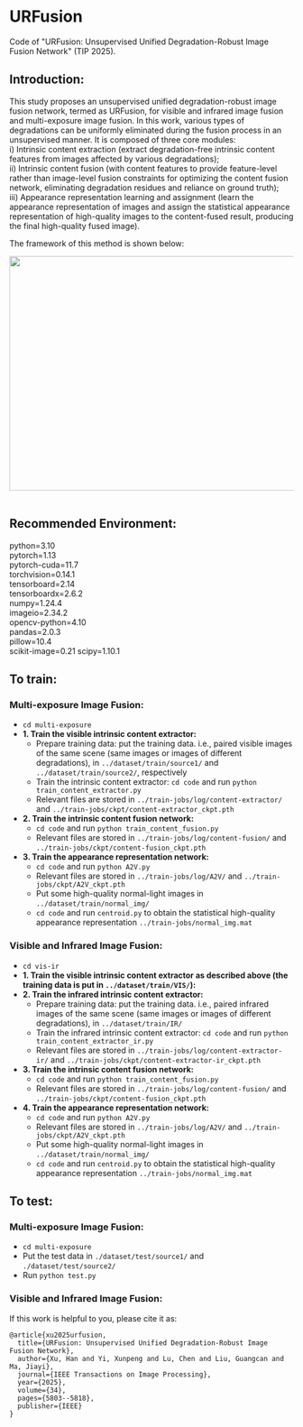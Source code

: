 # URFusion
Code of "URFusion: Unsupervised Unified Degradation-Robust Image Fusion Network" (TIP 2025).

## Introduction:
This study proposes an unsupervised unified degradation-robust image fusion network, termed as URFusion, for visible and infrared image fusion and multi-exposure image fusion. In this work, various types of degradations can be uniformly eliminated during the fusion process in an unsupervised manner. It is composed of three core modules:<br>
i) Intrinsic content extraction (extract degradation-free intrinsic content features from images affected by various degradations);<br>
ii) Intrinsic content fusion (with content features to provide feature-level rather than image-level fusion constraints for optimizing the content fusion network, eliminating degradation residues and reliance on ground truth);<br>
iii) Appearance representation learning and assignment (learn the appearance representation of images and assign the statistical appearance representation of high-quality images to the content-fused result, producing the final high-quality fused image).
<br>

The framework of this method is shown below:
<div align=center><img src="https://github.com/hanna-xu/others/blob/master/images/URFusion_framework.jpg" width="870" height="416"/></div>
<br>


## Recommended Environment:
python=3.10<br>
pytorch=1.13<br>
pytorch-cuda=11.7<br>
torchvision=0.14.1<br>
tensorboard=2.14<br>
tensorboardx=2.6.2<br>
numpy=1.24.4<br>
imageio=2.34.2<br>
opencv-python=4.10<br>
pandas=2.0.3<br>
pillow=10.4<br>
scikit-image=0.21
scipy=1.10.1<br>

## __To train:__
### Multi-exposure Image Fusion:
*  `cd multi-exposure`<br>
* __1. Train the visible intrinsic content extractor:__<br>
  * Prepare training data: put the training data. i.e., paired visible images of the same scene (same images or images of different degradations), in `../dataset/train/source1/` and `../dataset/train/source2/`, respectively
  * Train the intrinsic content extractor: `cd code` and run `python train_content_extractor.py`<br>
  * Relevant files are stored in `../train-jobs/log/content-extractor/` and `../train-jobs/ckpt/content-extractor_ckpt.pth`
* __2. Train the intrinsic content fusion network:__<br>
  * `cd code` and run `python train_content_fusion.py`<br>
  * Relevant files are stored in `../train-jobs/log/content-fusion/` and `../train-jobs/ckpt/content-fusion_ckpt.pth`
* __3. Train the appearance representation network:__<br>
  * `cd code` and run `python A2V.py`<br>
  * Relevant files are stored in `../train-jobs/log/A2V/` and `../train-jobs/ckpt/A2V_ckpt.pth`
  * Put some high-quality normal-light images in `../dataset/train/normal_img/`
  * `cd code` and run `centroid.py` to obtain the statistical high-quality appearance representation `../train-jobs/normal_img.mat`<br>

### Visible and Infrared Image Fusion:
*  `cd vis-ir`<br>
* __1. Train the visible intrinsic content extractor as described above (the training data is put in `../dataset/train/VIS/`):__<br>
* __2. Train the infrared intrinsic content extractor:__<br>
  * Prepare training data: put the training data. i.e., paired infrared images of the same scene (same images or images of different degradations), in `../dataset/train/IR/`
  * Train the infrared intrinsic content extractor: `cd code` and run `python train_content_extractor_ir.py`<br>
  * Relevant files are stored in `../train-jobs/log/content-extractor-ir/` and `../train-jobs/ckpt/content-extractor-ir_ckpt.pth`
* __3. Train the intrinsic content fusion network:__<br>
  * `cd code` and run `python train_content_fusion.py`<br>
  * Relevant files are stored in `../train-jobs/log/content-fusion/` and `../train-jobs/ckpt/content-fusion_ckpt.pth`
* __4. Train the appearance representation network:__<br>
  * `cd code` and run `python A2V.py`<br>
  * Relevant files are stored in `../train-jobs/log/A2V/` and `../train-jobs/ckpt/A2V_ckpt.pth`
  * Put some high-quality normal-light images in `../dataset/train/normal_img/`
  * `cd code` and run `centroid.py` to obtain the statistical high-quality appearance representation `../train-jobs/normal_img.mat`<br>


## __To test:__
### Multi-exposure Image Fusion:
* `cd multi-exposure`<br>
* Put the test data in `./dataset/test/source1/` and `./dataset/test/source2/`
* Run `python test.py`<br>

### Visible and Infrared Image Fusion:


If this work is helpful to you, please cite it as:
```
@article{xu2025urfusion,
  title={URFusion: Unsupervised Unified Degradation-Robust Image Fusion Network},
  author={Xu, Han and Yi, Xunpeng and Lu, Chen and Liu, Guangcan and Ma, Jiayi},
  journal={IEEE Transactions on Image Processing},
  year={2025},
  volume={34},
  pages={5803--5818},
  publisher={IEEE}
}
```

